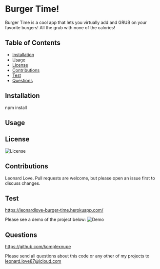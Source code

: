 # Burger Time!
Burger Time is a cool app that lets you virtually add and GRUB on your favorite burgers! All the grub with none of the calories!

## Table of Contents
- [Installation](#installation)
- [Usage](#usage)
- [License](#license)
- [Contributions](#contributions)
- [Test](#test)
- [Questions](#questions)

    
## <a name="installation">Installation</a>

npm install
    
## <a name="usage">Usage</a>



## <a name="license">License</a>

![License](https://img.shields.io/badge/License-MIT-blue)
    
## <a name="contributions">Contributions</a>

Leonard Love. Pull requests are welcome, but please open an issue first to discuss changes.
    
## <a name="test">Test</a>
https://leonardlove-burger-time.herokuapp.com/

Please see a demo of the project below:
![Demo]()

## <a name="questions">Questions</a>

https://github.com/komplexnupe

Please send all questions about this code or any other of my projects to leonard.love87@icloud.com